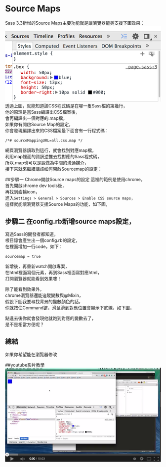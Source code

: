 # Source Maps

Sass 3.3新增的Source Maps主要功能就是讓瀏覽器能夠支援下圖效果：
![](/images/sass/20141010-1.png)
透過上圖，就能知道該CSS程式碼是在哪一隻Sass檔的第幾行，  
他的原理是當Sass編譯出CSS檔案後，  
會再編譯出一個對應的.map檔，  
如果你有開啟Source Map的設定，  
你會發現編譯出來的CSS檔案最下面會有一行程式碼：
```
/*# sourceMappingURL=all.css.map */
```
網頁瀏覽器讀取到這行，就會找到對應map檔，  
利用map裡面的資訊逆推去找對應的Sass程式碼，  
所以.map也可以是說做為中間的溝通媒介，  
接下來就來繼續講該如何開啟Sourcemap的設定：

##步驟一 Chrome開啟Source maps的設定
這裡的範例是使用chrome，  
首先開啟chrome dev tools後，  
再找到齒輪icon，  
進入`Settings > General > Sources > Enable CSS source maps`，  
這樣就能讓瀏覽器支援Source Maps的功能，如下圖，
## 步驟二 在config.rb新增source maps設定，  
寫過Sass的開發者都知道，  
根目錄會產生出一個config.rb的設定，  
在裡面增加一行code，如下：
```
sourcemap = true
```
新增後，再重新watch開啟專案，  
在html裡面寫個元素，再到Sass裡面寫對應html，  
打開瀏覽器就能看到效果嘍！

除了能看到效果外，  
chrome瀏覽器還能追蹤變數與@Mixin，  
假設下圖我要尋找背景的變數顏色的話，  
你就按住Command鍵，滑鼠滑到對應位置會顯示下底線，如下圖，  

點進去後你就會發現他就跑到對應的變數去了，  
是不是相當方便呢？

## 總結
如果你希望能在瀏覽器修改

##youtube影片教學  
<a href="https://www.youtube.com/watch?v=7oxs6y2MInk&list=UU7A-C1EwjVfGbCOK5u8AlwA" target="_blank">![](/images/sass/20141010-5.png)</a>  